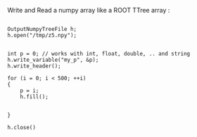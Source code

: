 Write and Read a numpy array like a ROOT TTree array :


```

OutputNumpyTreeFile h;
h.open("/tmp/z5.npy");


int p = 0; // works with int, float, double, .. and string
h.write_variable("my_p", &p);
h.write_header();

for (i = 0; i < 500; ++i)
{
    p = i;
    h.fill();


}

h.close()


```
